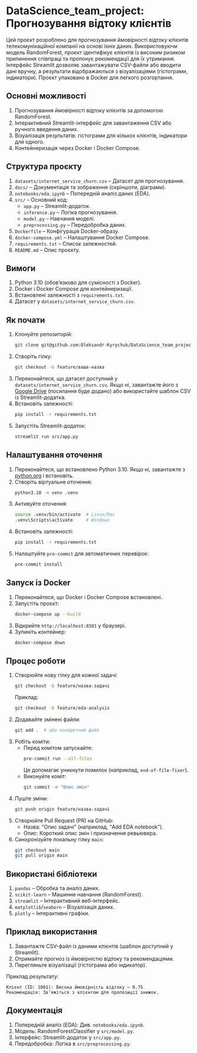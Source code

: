 # DataScience_team_project: Прогнозування відтоку клієнтів

Цей проєкт розроблено для прогнозування ймовірності відтоку клієнтів телекомунікаційної компанії на основі їхніх даних. Використовуючи модель RandomForest, проєкт ідентифікує клієнтів із високим ризиком припинення співпраці та пропонує рекомендації для їх утримання. Інтерфейс Streamlit дозволяє завантажувати CSV-файли або вводити дані вручну, а результати відображаються з візуалізаціями (гістограми, індикатори). Проєкт упаковано в Docker для легкого розгортання.

## Основні можливості

1. Прогнозування ймовірності відтоку клієнтів за допомогою RandomForest.
2. Інтерактивний Streamlit-інтерфейс для завантаження CSV або ручного введення даних.
3. Візуалізація результатів: гістограми для кількох клієнтів, індикатори для одного.
4. Контейнеризація через Docker і Docker Compose.

## Структура проєкту

1. `datasets/internet_service_churn.csv` – Датасет для прогнозування.
2. `docs/` – Документація та зображення (скріншоти, діаграми).
3. `notebooks/eda.ipynb` – Попередній аналіз даних (EDA).
4. `src/` – Основний код:
   - `app.py` – Streamlit-додаток.
   - `inference.py` – Логіка прогнозування.
   - `model.py` – Навчання моделі.
   - `preprocessing.py` – Передобробка даних.
5. `Dockerfile` – Конфігурація Docker-образу.
6. `docker-compose.yml` – Налаштування Docker Compose.
7. `requirements.txt` – Список залежностей.
8. `README.md` – Опис проєкту.

## Вимоги

1. Python 3.10 (обов’язково для сумісності з Docker).
2. Docker і Docker Compose для контейнеризації.
3. Встановлені залежності з `requirements.txt`.
4. Датасет у `datasets/internet_service_churn.csv`.

## Як почати

1. Клонуйте репозиторій:
   ```bash
   git clone git@github.com:Oleksandr-Kyrychuk/DataScience_team_project.git
   ```
2. Створіть гілку:
   ```bash
   git checkout -b feature/ваша-назва
   ```
3. Переконайтеся, що датасет доступний у `datasets/internet_service_churn.csv`. Якщо ні, завантажте його з [Google Drive](#) (посилання буде додано) або використайте шаблон CSV із Streamlit-додатка.
4. Встановіть залежності:
   ```bash
   pip install -r requirements.txt
   ```
5. Запустіть Streamlit-додаток:
   ```bash
   streamlit run src/app.py
   ```

## Налаштування оточення

1. Переконайтеся, що встановлено Python 3.10. Якщо ні, завантажте з [python.org](https://www.python.org/downloads/) і встановіть.
2. Створіть віртуальне оточення:
   ```bash
   python3.10 -m venv .venv
   ```
3. Активуйте оточення:
   ```bash
   source .venv/bin/activate  # Linux/Mac
   .venv\Scripts\activate     # Windows
   ```
4. Встановіть залежності:
   ```bash
   pip install -r requirements.txt
   ```
5. Налаштуйте `pre-commit` для автоматичних перевірок:
   ```bash
   pre-commit install
   ```

## Запуск із Docker

1. Переконайтеся, що Docker і Docker Compose встановлені.
2. Запустіть проєкт:
   ```bash
   docker-compose up --build
   ```
3. Відкрийте `http://localhost:8501` у браузері.
4. Зупиніть контейнер:
   ```bash
   docker-compose down
   ```

## Процес роботи

1. Створюйте нову гілку для кожної задачі:
   ```bash
   git checkout -b feature/назва-задачі
   ```
   Приклад:
   ```bash
   git checkout -b feature/eda-analysis
   ```
2. Додавайте змінені файли:
   ```bash
   git add .  # або конкретний файл
   ```
3. Робіть коміти:
   - Перед комітом запускайте:
     ```bash
     pre-commit run --all-files
     ```
     Це допомагає уникнути помилок (наприклад, `end-of-file-fixer`).
   - Виконуйте коміт:
     ```bash
     git commit -m "Опис змін"
     ```
4. Пуште зміни:
   ```bash
   git push origin feature/назва-задачі
   ```
5. Створюйте Pull Request (PR) на GitHub:
   - Назва: “Опис задачі” (наприклад, “Add EDA notebook”).
   - Опис: Короткий опис змін і призначення ревьювера.
6. Синхронізуйте локальну гілку `main`:
   ```bash
   git checkout main
   git pull origin main
   ```

## Використані бібліотеки

1. `pandas` – Обробка та аналіз даних.
2. `scikit-learn` – Машинне навчання (RandomForest).
3. `streamlit` – Інтерактивний веб-інтерфейс.
4. `matplotlib`/`seaborn` – Візуалізація даних.
5. `plotly` – Інтерактивні графіки.

## Приклад використання

1. Завантажте CSV-файл із даними клієнтів (шаблон доступний у Streamlit).
2. Отримайте прогноз із ймовірністю відтоку та рекомендаціями.
3. Перегляньте візуалізації (гістограма або індикатор).

Приклад результату:
```
Клієнт (ID: 1001): Висока ймовірність відтоку — 0.75
Рекомендація: Зв’яжіться з клієнтом для пропозиції знижок.
```

## Документація

1. Попередній аналіз (EDA): Див. `notebooks/eda.ipynb`.
2. Модель: RandomForestClassifier у `src/model.py`.
3. Інтерфейс: Streamlit-додаток у `src/app.py`.
4. Передобробка: Логіка в `src/preprocessing.py`.

